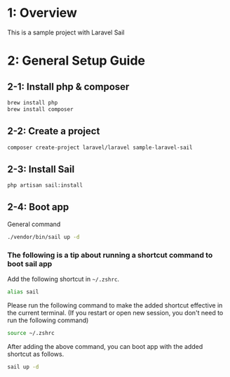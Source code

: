 # 1: Overview

This is a sample project with Laravel Sail

# 2: General Setup Guide

## 2-1: Install php & composer

```zsh
brew install php
brew install composer
```

## 2-2: Create a project

```zsh
composer create-project laravel/laravel sample-laravel-sail
```

## 2-3: Install Sail

```zsh
php artisan sail:install
```

## 2-4: Boot app

General command

```zsh
./vendor/bin/sail up -d
```

### The following is a tip about running a shortcut command to boot sail app

Add the following shortcut in `~/.zshrc`.

```zsh
alias sail
```

Please run the following command to make the added shortcut effective in the current terminal. (If you restart or open new session, you don't need to run the following command)

```zsh
source ~/.zshrc
```

After adding the above command, you can boot app with the added shortcut as follows.

```zsh
sail up -d
```
